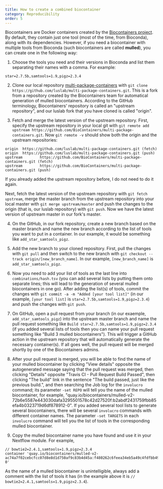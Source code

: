 ```yaml
---
title: How to create a combined biocontainer
category: Reproducibility
order: 5
---
```


Biocontainers are Docker containers created by the [Biocontainers project](https://biocontainers.pro/#/). By default, they contain just one tool (most of the time, from Bioconda), along with its dependencies. However, if you need a biocontainer with multiple tools from Bioconda (such biocontainers are called **mulled**), you can create one in the following way:

1. Choose the tools you need and their versions in Bioconda and list them separating their names with a comma. For example:

```
star=2.7.5b,samtools=1.9,pigz=2.3.4
```

2. Clone our local repository [multi-package-containers](https://github.com/luslab/multi-package-containers) with `git clone https://github.com/luslab/multi-package-containers.git`. This is a fork from a repository created by the Biocontainers team for automatical generation of mulled biocontainers. According to the GitHub terminology, Biocontainers' repository is called an "upstream repository", and our luslab fork that you have cloned is called "origin".

3. Fetch and merge the latest version of the upstream repository. First, specify the upstream repository in your local git with `git remote add upstream https://github.com/BioContainers/multi-package-containers.git`. Now `git remote -v` should show both the origin and the upstream repositories:

```
origin  https://github.com/luslab/multi-package-containers.git (fetch)
origin  https://github.com/luslab/multi-package-containers.git (push)
upstream        https://github.com/BioContainers/multi-package-containers.git (fetch)
upstream        https://github.com/BioContainers/multi-package-containers.git (push)
```

If you already added the upstream repository before, I do not need to do it again.

Next, fetch the latest version of the upstream repository with `git fetch upstream`, merge the master branch from the upstream repository into your local master with `git merge upstream/master` and push the changes to the origin (that is, our luslab repository) with `git push`. Now we have the latest version of upstream master in our fork's master.

4. On the GitHub, in our fork repository, create a new branch based on the master branch and name the new branch according to the list of tools you want to put in a container. In our example, it would be something like `add_star_samtools_pigz`. 

5. Add the new branch to your cloned repository. First, pull the changes with `git pull` and then switch to the new branch with `git checkout --track origin/[new_branch_name]`. In our example, `[new_branch_name]` is `add_star_samtools_pigz`.

6. Now you need to add your list of tools as the last line into `combinations/hash.tsv` (you can add several lists by putting them onto separate lines; this will lead to the generation of several mulled biocontainers in one go). After adding the list(s) of tools, commit the changes with `git commit -a -m "Added [your tool list]"` (in our example, `[your tool list]` is `star=2.7.5b,samtools=1.9,pigz=2.3.4`) and push the changes with `git push`.

7. On GitHub, open a pull request from your branch (in our exaemple, `add_star_samtools_pigz`) into the upstream master branch and name the pull request something like `Build star=2.7.5b,samtools=1.9,pigz=2.3.4` (if you added several lists of tools then you can name your pull request something like "Build 3 mulled biocontainers"). This will trigger a GitHub action in the upstream repository that will automatically generate the necessary container(s). If all goes well, the pull request will be merged shortly by one of the Biocontainers admins.

8. After your pull request is merged, you will be able to find the name of your mulled biocontainer by clicking "View details" opposite the autogenerated message saying that the pull request was merged, then clicking "Details" opposite "Travis CI - Pull Request Build Passed", then clicking "The build" link in the sentence "The build passed, just like the previous build.", and then searching the Job log for the `involucro` command; its parameter `-set REPO` will tell you the name of the mulled biocontainer, for example, "quay.io/biocontainers/mulled-v2-72b6e5587e443030dafa3295501578c42d27520f:b2abdf2431759fbb85efa4b0323719d6df878912-0". If you added several tool lists to generate several biocontainers, there will be several `involucro` commands with different container names. The parameter `-set TARGETS` in each `involucro` command will tell you the list of tools in the corresponding mulled biocontainer.

9. Copy the mulled biocontainer name you have found and use it in your Nextflow module. For example,

```
// bowtie2=2.4.1,samtools=1.9,pigz=2.3.4
container 'quay.io/biocontainers/mulled-v2-ac74a7f02cebcfcc07d8e8d1d750af9c83b4d45a:f480262c6feea34eb5a49c4fdfbb4986490fefbb-0'
```

As the name of a mulled biocontainer is unintelligible, always add a comment with the list of tools it has (in the example above it is `// bowtie2=2.4.1,samtools=1.9,pigz=2.3.4`).
